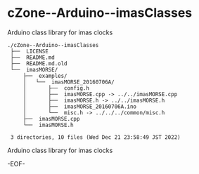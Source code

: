 # cZone--Arduino--imasClasses

Arduino class library for imas clocks

    ./cZone--Arduino--imasClasses
     ├──  LICENSE
     ├──  README.md
     ├──  README.md.old
     └──  imasMORSE/
         ├──  examples/
         │   └──  imasMORSE_20160706A/
         │       ├──  config.h
         │       ├──  imasMORSE.cpp -> ../../imasMORSE.cpp
         │       ├──  imasMORSE.h -> ../../imasMORSE.h
         │       ├──  imasMORSE_20160706A.ino
         │       └──  misc.h -> ../../../common/misc.h
         ├──  imasMORSE.cpp
         └──  imasMORSE.h
     
     3 directories, 10 files (Wed Dec 21 23:58:49 JST 2022)


Arduino class library for imas clocks

-EOF-
